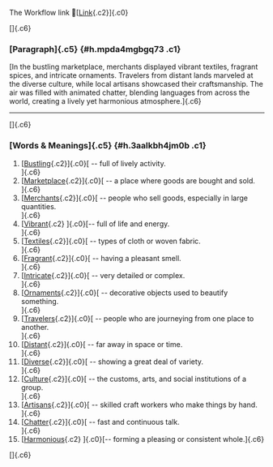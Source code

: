 The Workflow link
👏[[Link](https://www.google.com/url?q=http://www.google.com&sa=D&source=editors&ust=1760328686701119&usg=AOvVaw192O0_CLyk6Wya3f8D-i3W){.c2}]{.c0}

[]{.c6}

### [Paragraph]{.c5} {#h.mpda4mgbgq73 .c1}

[In the bustling marketplace, merchants displayed vibrant textiles,
fragrant spices, and intricate ornaments. Travelers from distant lands
marveled at the diverse culture, while local artisans showcased their
craftsmanship. The air was filled with animated chatter, blending
languages from across the world, creating a lively yet harmonious
atmosphere.]{.c6}

------------------------------------------------------------------------

[]{.c6}

### [Words & Meanings]{.c5} {#h.3aalkbh4jm0b .c1}

1.  [[Bustling](https://www.google.com/url?q=http://www.google.com&sa=D&source=editors&ust=1760328686701729&usg=AOvVaw0Yzo5_GuPanlMa0e-0NcO9){.c2}]{.c0}[ --
    full of lively activity.\
    ]{.c6}
2.  [[Marketplace](https://www.google.com/url?q=http://www.google.com&sa=D&source=editors&ust=1760328686701856&usg=AOvVaw2usG52fDukERKtNQNSSAFY){.c2}]{.c0}[ --
    a place where goods are bought and sold.\
    ]{.c6}
3.  [[Merchants](https://www.google.com/url?q=http://www.google.com&sa=D&source=editors&ust=1760328686701975&usg=AOvVaw1ZdSX4Vg2LkpGrLQ3Gma2W){.c2}]{.c0}[ --
    people who sell goods, especially in large quantities.\
    ]{.c6}
4.  [[Vibrant](https://www.google.com/url?q=http://www.google.com&sa=D&source=editors&ust=1760328686702101&usg=AOvVaw2rU_fOdDjQBpdhzsS9q4pq){.c2}
    ]{.c0}[-- full of life and energy.\
    ]{.c6}
5.  [[Textiles](https://www.google.com/url?q=http://www.google.com&sa=D&source=editors&ust=1760328686702202&usg=AOvVaw0AfRiJ7k5-ibNWmP3c3q9d){.c2}]{.c0}[ --
    types of cloth or woven fabric.\
    ]{.c6}
6.  [[Fragrant](https://www.google.com/url?q=http://www.google.com&sa=D&source=editors&ust=1760328686702308&usg=AOvVaw3FAhUVZ-JJIwQp8IrRopuJ){.c2}]{.c0}[ --
    having a pleasant smell.\
    ]{.c6}
7.  [[Intricate](https://www.google.com/url?q=http://www.google.com&sa=D&source=editors&ust=1760328686702411&usg=AOvVaw11rfN1sfQo0ZjrIxdRgr_t){.c2}]{.c0}[ --
    very detailed or complex.\
    ]{.c6}
8.  [[Ornaments](https://www.google.com/url?q=http://www.google.com&sa=D&source=editors&ust=1760328686702515&usg=AOvVaw12TT66WnlsCfgGtTEwH1qY){.c2}]{.c0}[ --
    decorative objects used to beautify something.\
    ]{.c6}
9.  [[Travelers](https://www.google.com/url?q=http://www.google.com&sa=D&source=editors&ust=1760328686702630&usg=AOvVaw1FJSvPYeadn-aUMwQFHDQK){.c2}]{.c0}[ --
    people who are journeying from one place to another.\
    ]{.c6}
10. [[Distant](https://www.google.com/url?q=http://www.google.com&sa=D&source=editors&ust=1760328686702750&usg=AOvVaw3CEfT5cBTBnjzRbqB7EurN){.c2}]{.c0}[ --
    far away in space or time.\
    ]{.c6}
11. [[Diverse](https://www.google.com/url?q=http://www.google.com&sa=D&source=editors&ust=1760328686702850&usg=AOvVaw3ve_G2Aq6-6kKPPfL2VKB4){.c2}]{.c0}[ --
    showing a great deal of variety.\
    ]{.c6}
12. [[Culture](https://www.google.com/url?q=http://www.google.com&sa=D&source=editors&ust=1760328686702955&usg=AOvVaw1xXzReqpupTYJjMCsZ-RFQ){.c2}]{.c0}[ --
    the customs, arts, and social institutions of a group.\
    ]{.c6}
13. [[Artisans](https://www.google.com/url?q=http://www.google.com&sa=D&source=editors&ust=1760328686703077&usg=AOvVaw1olFJzgdr4OOnx0JncsYZx){.c2}]{.c0}[ --
    skilled craft workers who make things by hand.\
    ]{.c6}
14. [[Chatter](https://www.google.com/url?q=http://www.google.com&sa=D&source=editors&ust=1760328686703219&usg=AOvVaw3T97_TX8Ym6r_9pufqdS6R){.c2}]{.c0}[ --
    fast and continuous talk.\
    ]{.c6}
15. [[Harmonious](https://www.google.com/url?q=http://www.google.com&sa=D&source=editors&ust=1760328686703320&usg=AOvVaw0n7jYlyjRAdPawCoB6XLs_){.c2}
    ]{.c0}[-- forming a pleasing or consistent whole.]{.c6}

[]{.c6}
